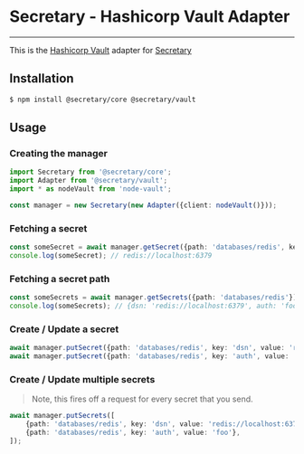 # Secretary - Hashicorp Vault Adapter

____

This is the [Hashicorp Vault](https://www.vaultproject.io/) adapter for [Secretary](https://github.com/secretarysecrets/node)

## Installation 

```bash
$ npm install @secretary/core @secretary/vault
```

## Usage

### Creating the manager
```typescript
import Secretary from '@secretary/core';
import Adapter from '@secretary/vault';
import * as nodeVault from 'node-vault';

const manager = new Secretary(new Adapter({client: nodeVault()}));
```

### Fetching a secret

```typescript
const someSecret = await manager.getSecret({path: 'databases/redis', key: 'dsn'});
console.log(someSecret); // redis://localhost:6379
```

### Fetching a secret path

```typescript
const someSecrets = await manager.getSecrets({path: 'databases/redis'});
console.log(someSecrets); // {dsn: 'redis://localhost:6379', auth: 'foo'}
```

### Create / Update a secret

```typescript
await manager.putSecret({path: 'databases/redis', key: 'dsn', value: 'redis://localhost:6379'});
await manager.putSecret({path: 'databases/redis', key: 'auth', value: 'foo'});
```

### Create / Update multiple secrets

> Note, this fires off a request for every secret that you send. 


```typescript
await manager.putSecrets([
    {path: 'databases/redis', key: 'dsn', value: 'redis://localhost:6379'},
    {path: 'databases/redis', key: 'auth', value: 'foo'},
]);
```
